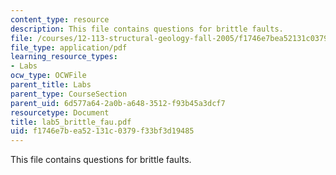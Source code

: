 ```yaml
---
content_type: resource
description: This file contains questions for brittle faults.
file: /courses/12-113-structural-geology-fall-2005/f1746e7bea52131c0379f33bf3d19485_lab5_brittle_fau.pdf
file_type: application/pdf
learning_resource_types:
- Labs
ocw_type: OCWFile
parent_title: Labs
parent_type: CourseSection
parent_uid: 6d577a64-2a0b-a648-3512-f93b45a3dcf7
resourcetype: Document
title: lab5_brittle_fau.pdf
uid: f1746e7b-ea52-131c-0379-f33bf3d19485
---
```

This file contains questions for brittle faults.

